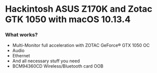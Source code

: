 # Hackintosh ASUS Z170K and Zotac GTK 1050 with macOS 10.13.4

### What works?

  - Multi-Monitor full acceleration with ZOTAC GeForce® GTX 1050 OC
  - Audio
  - Ethernet
  - And all necessary stuff you need
  - BCM94360CD Wireless/Bluetooth card OOB
